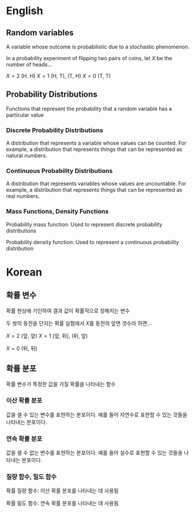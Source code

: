 # English

## Random variables

A variable whose outcome is probabilistic due to a stochastic phenomenon. 

In a probability experiment of flipping two pairs of coins, let $X$ be the number of heads...

$X = 2$ (H. H)
$X = 1$ (H, T), (T, H)
$X = 0$ (T, T)

## Probability Distributions

Functions that represent the probability that a random variable has a particular value

 

### Discrete Probability Distributions

A distribution that represents a variable whose values can be counted. For example, a distribution that represents things that can be represented as natural numbers. 

### Continuous Probability Distributions

A distribution that represents variables whose values are uncountable. For example, a distribution that represents things that can be represented as real numbers. 

### Mass Functions, Density Functions

Probability mass function: Used to represent discrete probability distributions

Probability density function: Used to represent a continuous probability distribution



# Korean

## 확률 변수

확률 현상에 기인하여 결과 값이 확률적으로 정해지는 변수 

두 쌍의 동전을 던지는 확률 실험에서 $X$를 동전의 앞면 갯수라 하면…

$X = 2$ (앞, 앞)
$X = 1$ (앞, 뒤), (뒤, 앞)

$X = 0$ (뒤, 뒤)

## 확률 분포

확률 변수가 특정한 값을 가질 확률을 나타내는 함수

 

### 이산 확률 분포

값을 셀 수 있는 변수를 표현하는 분포이다. 예를 들어 자연수로 표현할 수 있는 것들을 나타내는 분포이다. 

### 연속 확률 분포

값을 셀 수 없는 변수를 표현하는 분포이다. 예를 들어 실수로 표현할 수 있는 것들을 나타내는 분포이다. 

### 질량 함수, 밀도 함수

확률 질량 함수: 이산 확률 분포를 나타내는 데 사용됨

확률 밀도 함수: 연속 확률 분포를 나타내는 데 사용됨
